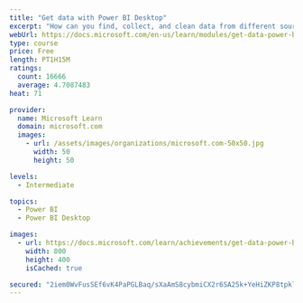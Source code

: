 ```yaml
---
title: "Get data with Power BI Desktop"
excerpt: "How can you find, collect, and clean data from different sources? Power BI is a tool for making sense of your data. You will learn tricks to make data-gathering easier."
webUrl: https://docs.microsoft.com/en-us/learn/modules/get-data-power-bi/
type: course
price: Free
length: PT1H15M
ratings:
  count: 16666
  average: 4.7087483
heat: 71

provider:
  name: Microsoft Learn
  domain: microsoft.com
  images:
    - url: /assets/images/organizations/microsoft.com-50x50.jpg
      width: 50
      height: 50

levels:
  - Intermediate

topics:
  - Power BI
  - Power BI Desktop

images:
  - url: https://docs.microsoft.com/learn/achievements/get-data-power-bi-desktop-social.png
    width: 800
    height: 400
    isCached: true

secured: "2iem0WvFusSEf6vK4PaPGLBaq/sXaAmS8cybmiCX2r6SA25k+YeHiZKP8tpklDrT6gfC9kM7JUaReUwmVkUAIYUj73HTLhlfixqSND1qrbx7rvpw+4OW7NwUspEeUL5PpnLBuHphML3oJhR2RgAJ9bG97jkVYOyFTSIjl+vMi4+zBru3OoksuVm2YNiZpOb8dcvgXbBJRYMyjLNsKuH8c7mGbx3epMRsNLxuwjV4FckI1Fw7JWhJ4d0ZSYn7/j7URFAhWOxUzTHwfjCIXkRLqfFNnz/x1X8Lt2pHQ91O1mM0vhGq1CRm9vupqFeUnfs5jGE1v4RRZ94Bp5Qbk8WSvjXCnYiAdG66a1tJCWtozaa1jn000MYcUAt7dj8uJPLoRFVIRkLbPQpF0tw2uhthUx1KlB5epIdIqOXM7rMA5r74eJskj7it/jEdXCIUQjcx;vmQT9LJAxYZpshHQvZ70NQ=="
---
```


